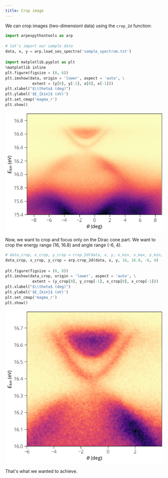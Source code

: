 ```yaml
---
title: Crop image
---
```

We can crop images (two-dimensionl data) using the `crop_2d` function:
```python
import arpespythontools as arp

# let's import our sample data
data, x, y = arp.load_ses_spectra('sample_spectrum.txt')

import matplotlib.pyplot as plt
%matplotlib inline
plt.figure(figsize = (8, 6))
plt.imshow(data, origin = 'lower', aspect = 'auto', \
            extent = (y[0], y[-1], x[0], x[-1]))
plt.xlabel("$\\theta$ (deg)")
plt.ylabel('$E_{kin}$ (eV)')
plt.set_cmap('magma_r')
plt.show()
```

![plot-sample-spectra](/img/plot-sample-spectra.png)

Now, we want to crop and focus only on the Dirac cone part. We want to crop the
energy range (16, 16.8) and angle range (-6, 4).

```python
# data_crop, x_crop, y_crop = crop_2d(data, x, y, x_min, x_max, y_min, y_max)
data_crop, x_crop, y_crop = arp.crop_2d(data, x, y, 16, 16.8, -6, 4)

plt.figure(figsize = (8, 8))
plt.imshow(data_crop, origin = 'lower', aspect = 'auto', \
            extent = (y_crop[0], y_crop[-1], x_crop[0], x_crop[-1]))
plt.xlabel("$\\theta$ (deg)")
plt.ylabel('$E_{kin}$ (eV)')
plt.set_cmap('magma_r')
plt.show()
```

![crop-image](/img/crop-image.png)

That's what we wanted to achieve.
